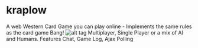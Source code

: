 # kraplow
A web Western Card Game you can play online - Implements the same rules as the card game Bang!
![alt tag](https://raw.github.com/ccarrster/kraplow/westerncardgame/logo2.png)
Multiplayer, Single Player or a mix of AI and Humans.
Features Chat, Game Log, Ajax Polling
